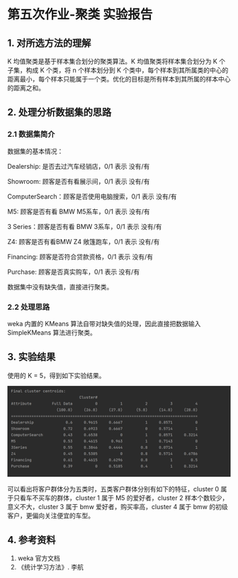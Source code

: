# 第五次作业-聚类 实验报告

## 1. 对所选方法的理解

K 均值聚类是基于样本集合划分的聚类算法。K 均值聚类将样本集合划分为 K 个子集，构成 K 个类，将 n 个样本划分到 K 个类中，每个样本到其所属类的中心的距离最小，每个样本只能属于一个类。优化的目标是所有样本到其所属的样本中心的距离之和。

## 2. 处理分析数据集的思路

### 2.1 数据集简介

数据集的基本情况：

Dealership: 是否去过汽车经销店，0/1 表示 没有/有 

Showroom: 顾客是否有看展示间，0/1 表示 没有/有 

ComputerSearch：顾客是否使用电脑搜索，0/1 表示 没有/有 

M5: 顾客是否有看 BMW M5系车，0/1 表示 没有/有 

3 Series：顾客是否有看 BMW 3系车，0/1 表示 没有/有 

Z4: 顾客是否有看BMW Z4 敞篷跑车，0/1 表示 没有/有 

Financing: 顾客是否符合贷款资格，0/1 表示 没有/有 

Purchase: 顾客是否真实购车，0/1 表示 没有/有

数据集中没有缺失值，直接进行聚类。

### 2.2 处理思路

weka 内置的 KMeans 算法自带对缺失值的处理，因此直接把数据输入 SimpleKMeans 算法进行聚类。

## 3. 实验结果

使用的 K = 5，得到如下实验结果。

![](./img/result.png)

可以看出将客户群体分为五类时，五类客户群体分别有如下的特征，cluster 0 属于只看车不买车的群体，cluster 1 属于 M5 的爱好者，cluster 2 样本个数较少，意义不大，cluster 3 属于 bmw 爱好者，购买率高，cluster 4 属于 bmw 的初级客户，更偏向关注便宜的车型。

## 4. 参考资料

1. weka 官方文档
2. 《统计学习方法》. 李航